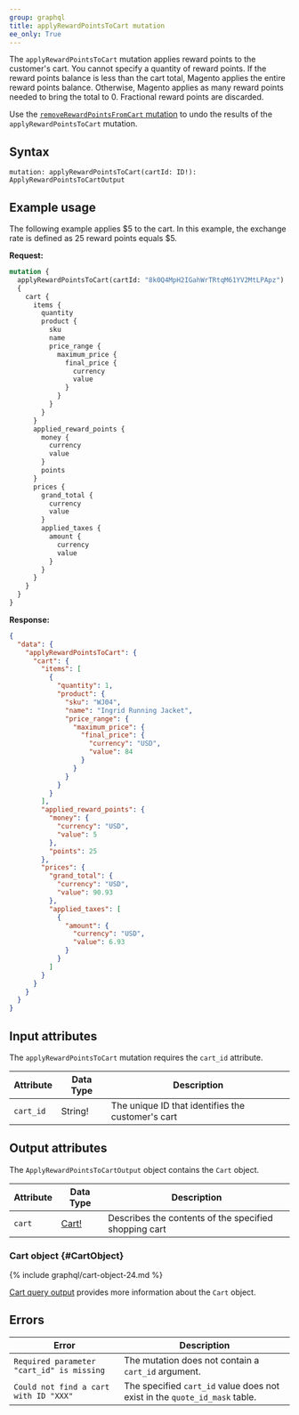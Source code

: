 ```yaml
---
group: graphql
title: applyRewardPointsToCart mutation
ee_only: True
---
```


The `applyRewardPointsToCart` mutation applies reward points to the customer's cart. You cannot specify a quantity of reward points. If the reward points balance is less than the cart total, Magento applies the entire reward points balance. Otherwise, Magento applies as many reward points needed to bring the total to 0. Fractional reward points are discarded.

Use the [`removeRewardPointsFromCart` mutation]({{page.baseurl}}/graphql/mutations/remove-reward-points.html) to undo the results of the `applyRewardPointsToCart` mutation.

## Syntax

`mutation: applyRewardPointsToCart(cartId: ID!): ApplyRewardPointsToCartOutput`

## Example usage

The following example applies $5 to the cart. In this example, the exchange rate is defined as 25 reward points equals $5.

**Request:**

```graphql
mutation {
  applyRewardPointsToCart(cartId: "8k0Q4MpH2IGahWrTRtqM61YV2MtLPApz")
  {
    cart {
      items {
        quantity
        product {
          sku
          name
          price_range {
            maximum_price {
              final_price {
                currency
                value
              }
            }
          }
        }
      }
      applied_reward_points {
        money {
          currency
          value
        }
        points
      }
      prices {
        grand_total {
          currency
          value
        }
        applied_taxes {
          amount {
            currency
            value
          }
        }
      }
    }
  }
}
```

**Response:**

```json
{
  "data": {
    "applyRewardPointsToCart": {
      "cart": {
        "items": [
          {
            "quantity": 1,
            "product": {
              "sku": "WJ04",
              "name": "Ingrid Running Jacket",
              "price_range": {
                "maximum_price": {
                  "final_price": {
                    "currency": "USD",
                    "value": 84
                  }
                }
              }
            }
          }
        ],
        "applied_reward_points": {
          "money": {
            "currency": "USD",
            "value": 5
          },
          "points": 25
        },
        "prices": {
          "grand_total": {
            "currency": "USD",
            "value": 90.93
          },
          "applied_taxes": [
            {
              "amount": {
                "currency": "USD",
                "value": 6.93
              }
            }
          ]
        }
      }
    }
  }
}
```

## Input attributes

The `applyRewardPointsToCart` mutation requires the `cart_id` attribute.

Attribute | Data Type | Description
--- | --- | ---
`cart_id` | String! | The unique ID that identifies the customer's cart

## Output attributes

The `ApplyRewardPointsToCartOutput` object contains the `Cart` object.

Attribute |  Data Type | Description
--- | --- | ---
`cart` |[Cart!](#CartObject) | Describes the contents of the specified shopping cart

### Cart object {#CartObject}

 {% include graphql/cart-object-24.md %}

[Cart query output]({{page.baseurl}}/graphql/queries/cart.html#cart-output) provides more information about the `Cart` object.

## Errors

Error | Description
--- | ---
`Required parameter "cart_id" is missing` | The mutation does not contain a `cart_id` argument.
`Could not find a cart with ID "XXX"` | The specified `cart_id` value does not exist in the `quote_id_mask` table.
